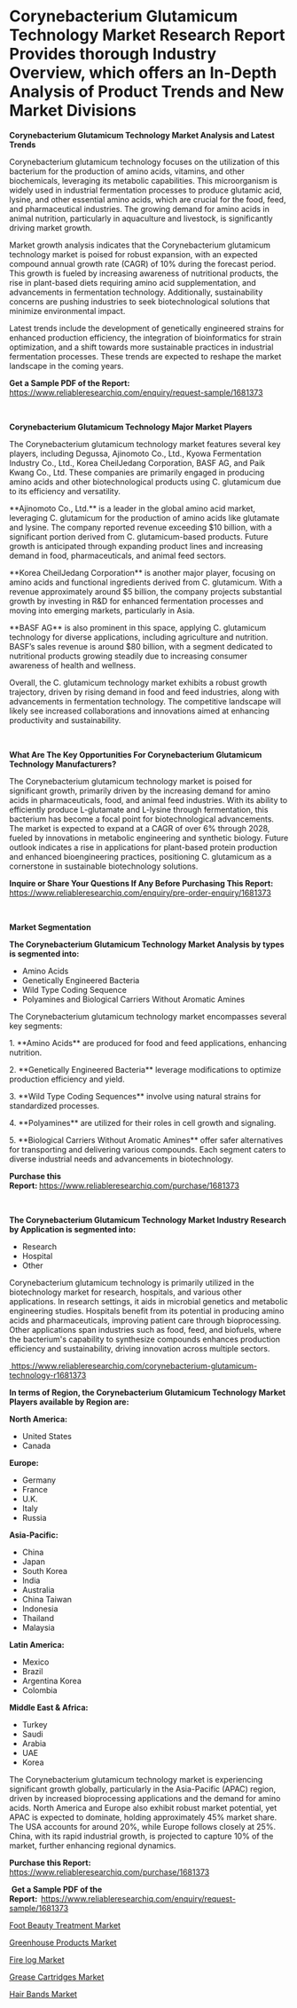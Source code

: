 <p><h1>Corynebacterium Glutamicum Technology Market Research Report Provides thorough Industry Overview, which offers an In-Depth Analysis of Product Trends and New Market Divisions</h1></p><p><strong>Corynebacterium Glutamicum Technology Market Analysis and Latest Trends</strong></p>
<p><p>Corynebacterium glutamicum technology focuses on the utilization of this bacterium for the production of amino acids, vitamins, and other biochemicals, leveraging its metabolic capabilities. This microorganism is widely used in industrial fermentation processes to produce glutamic acid, lysine, and other essential amino acids, which are crucial for the food, feed, and pharmaceutical industries. The growing demand for amino acids in animal nutrition, particularly in aquaculture and livestock, is significantly driving market growth.</p><p>Market growth analysis indicates that the Corynebacterium glutamicum technology market is poised for robust expansion, with an expected compound annual growth rate (CAGR) of 10% during the forecast period. This growth is fueled by increasing awareness of nutritional products, the rise in plant-based diets requiring amino acid supplementation, and advancements in fermentation technology. Additionally, sustainability concerns are pushing industries to seek biotechnological solutions that minimize environmental impact. </p><p>Latest trends include the development of genetically engineered strains for enhanced production efficiency, the integration of bioinformatics for strain optimization, and a shift towards more sustainable practices in industrial fermentation processes. These trends are expected to reshape the market landscape in the coming years.</p></p>
<p><strong>Get a Sample PDF of the Report:&nbsp;</strong> <a href="https://www.reliableresearchiq.com/enquiry/request-sample/1681373?utm_campaign=1137&utm_medium=2&utm_source=Github&utm_content=ia&utm_term=11122024&utm_id=corynebacterium-glutamicum-technology">https://www.reliableresearchiq.com/enquiry/request-sample/1681373</a></p>
<p>&nbsp;</p>
<p><strong>Corynebacterium Glutamicum Technology Major Market Players</strong></p>
<p><p>The Corynebacterium glutamicum technology market features several key players, including Degussa, Ajinomoto Co., Ltd., Kyowa Fermentation Industry Co., Ltd., Korea CheilJedang Corporation, BASF AG, and Paik Kwang Co., Ltd. These companies are primarily engaged in producing amino acids and other biotechnological products using C. glutamicum due to its efficiency and versatility.</p><p>**Ajinomoto Co., Ltd.** is a leader in the global amino acid market, leveraging C. glutamicum for the production of amino acids like glutamate and lysine. The company reported revenue exceeding $10 billion, with a significant portion derived from C. glutamicum-based products. Future growth is anticipated through expanding product lines and increasing demand in food, pharmaceuticals, and animal feed sectors.</p><p>**Korea CheilJedang Corporation** is another major player, focusing on amino acids and functional ingredients derived from C. glutamicum. With a revenue approximately around $5 billion, the company projects substantial growth by investing in R&D for enhanced fermentation processes and moving into emerging markets, particularly in Asia.</p><p>**BASF AG** is also prominent in this space, applying C. glutamicum technology for diverse applications, including agriculture and nutrition. BASF’s sales revenue is around $80 billion, with a segment dedicated to nutritional products growing steadily due to increasing consumer awareness of health and wellness.</p><p>Overall, the C. glutamicum technology market exhibits a robust growth trajectory, driven by rising demand in food and feed industries, along with advancements in fermentation technology. The competitive landscape will likely see increased collaborations and innovations aimed at enhancing productivity and sustainability.</p></p>
<p>&nbsp;</p>
<p><strong>What Are The Key Opportunities For Corynebacterium Glutamicum Technology Manufacturers?</strong></p>
<p><p>The Corynebacterium glutamicum technology market is poised for significant growth, primarily driven by the increasing demand for amino acids in pharmaceuticals, food, and animal feed industries. With its ability to efficiently produce L-glutamate and L-lysine through fermentation, this bacterium has become a focal point for biotechnological advancements. The market is expected to expand at a CAGR of over 6% through 2028, fueled by innovations in metabolic engineering and synthetic biology. Future outlook indicates a rise in applications for plant-based protein production and enhanced bioengineering practices, positioning C. glutamicum as a cornerstone in sustainable biotechnology solutions.</p></p>
<p><strong>Inquire or Share Your Questions If Any Before Purchasing This Report:</strong> <a href="https://www.reliableresearchiq.com/enquiry/pre-order-enquiry/1681373?utm_campaign=1137&utm_medium=2&utm_source=Github&utm_content=ia&utm_term=11122024&utm_id=corynebacterium-glutamicum-technology">https://www.reliableresearchiq.com/enquiry/pre-order-enquiry/1681373</a></p>
<p>&nbsp;</p>
<p><strong>Market Segmentation</strong></p>
<p><strong>The Corynebacterium Glutamicum Technology Market Analysis by types is segmented into:</strong></p>
<p><ul><li>Amino Acids</li><li>Genetically Engineered Bacteria</li><li>Wild Type Coding Sequence</li><li>Polyamines and Biological Carriers Without Aromatic Amines</li></ul></p>
<p><p>The Corynebacterium glutamicum technology market encompasses several key segments: </p><p>1. **Amino Acids** are produced for food and feed applications, enhancing nutrition. </p><p>2. **Genetically Engineered Bacteria** leverage modifications to optimize production efficiency and yield. </p><p>3. **Wild Type Coding Sequences** involve using natural strains for standardized processes. </p><p>4. **Polyamines** are utilized for their roles in cell growth and signaling. </p><p>5. **Biological Carriers Without Aromatic Amines** offer safer alternatives for transporting and delivering various compounds. Each segment caters to diverse industrial needs and advancements in biotechnology.</p></p>
<p><strong>Purchase this Report:&nbsp;</strong><a href="https://www.reliableresearchiq.com/purchase/1681373?utm_campaign=1137&utm_medium=2&utm_source=Github&utm_content=ia&utm_term=11122024&utm_id=corynebacterium-glutamicum-technology">https://www.reliableresearchiq.com/purchase/1681373</a></p>
<p>&nbsp;</p>
<p><strong>The Corynebacterium Glutamicum Technology Market Industry Research by Application is segmented into:</strong></p>
<p><ul><li>Research</li><li>Hospital</li><li>Other</li></ul></p>
<p><p>Corynebacterium glutamicum technology is primarily utilized in the biotechnology market for research, hospitals, and various other applications. In research settings, it aids in microbial genetics and metabolic engineering studies. Hospitals benefit from its potential in producing amino acids and pharmaceuticals, improving patient care through bioprocessing. Other applications span industries such as food, feed, and biofuels, where the bacterium's capability to synthesize compounds enhances production efficiency and sustainability, driving innovation across multiple sectors.</p></p>
<p><a href="https://www.reliableresearchiq.com/corynebacterium-glutamicum-technology-r1681373?utm_campaign=1137&utm_medium=2&utm_source=Github&utm_content=ia&utm_term=11122024&utm_id=corynebacterium-glutamicum-technology">&nbsp;https://www.reliableresearchiq.com/corynebacterium-glutamicum-technology-r1681373</a></p>
<p><strong>In terms of Region, the Corynebacterium Glutamicum Technology Market Players available by Region are:</strong></p>
<p>
    <p> <strong> North America: </strong>
        <ul>
            <li>United States</li>
            <li>Canada</li>
        </ul>
        </p> 
    <p> <strong> Europe: </strong>
        <ul>
            <li>Germany</li>
            <li>France</li>
            <li>U.K.</li>
            <li>Italy</li>
            <li>Russia</li>
        </ul>
        </p> 
    <p> <strong> Asia-Pacific: </strong>
        <ul>
            <li>China</li>
            <li>Japan</li>
            <li>South Korea</li>
            <li>India</li>
            <li>Australia</li>
            <li>China Taiwan</li>
            <li>Indonesia</li>
            <li>Thailand</li>
            <li>Malaysia</li>
        </ul>
        </p> 
    <p> <strong> Latin America: </strong>
        <ul>
            <li>Mexico</li>
            <li>Brazil</li>
            <li>Argentina Korea</li>
            <li>Colombia</li>
        </ul>
        </p> 
    <p> <strong> Middle East & Africa: </strong>
        <ul>
            <li>Turkey</li>
            <li>Saudi</li>
            <li>Arabia</li>
            <li>UAE</li>
            <li>Korea</li>
        </ul>
    </p>
    </p>
<p><p>The Corynebacterium glutamicum technology market is experiencing significant growth globally, particularly in the Asia-Pacific (APAC) region, driven by increased bioprocessing applications and the demand for amino acids. North America and Europe also exhibit robust market potential, yet APAC is expected to dominate, holding approximately 45% market share. The USA accounts for around 20%, while Europe follows closely at 25%. China, with its rapid industrial growth, is projected to capture 10% of the market, further enhancing regional dynamics.</p></p>
<p><strong>Purchase this Report: </strong><a href="https://www.reliableresearchiq.com/purchase/1681373?utm_campaign=1137&utm_medium=2&utm_source=Github&utm_content=ia&utm_term=11122024&utm_id=corynebacterium-glutamicum-technology">https://www.reliableresearchiq.com/purchase/1681373</a></p>
<p>&nbsp;<strong>Get a Sample PDF of the Report:&nbsp;&nbsp;</strong><a href="https://www.reliableresearchiq.com/enquiry/request-sample/1681373?utm_campaign=1137&utm_medium=2&utm_source=Github&utm_content=ia&utm_term=11122024&utm_id=corynebacterium-glutamicum-technology">https://www.reliableresearchiq.com/enquiry/request-sample/1681373</a></p>
<p><strong></strong></p>
<p><p><a href="https://www.linkedin.com/pulse/foot-beauty-treatment-market-trends-growth-drivers-demand-supply-r6yke?utm_campaign=1137&utm_medium=2&utm_source=Github&utm_content=ia&utm_term=11122024&utm_id=corynebacterium-glutamicum-technology">Foot Beauty Treatment Market</a></p><p><a href="https://www.linkedin.com/pulse/greenhouse-products-market-report-size-revenue-forecast-5f3qe?utm_campaign=1137&utm_medium=2&utm_source=Github&utm_content=ia&utm_term=11122024&utm_id=corynebacterium-glutamicum-technology">Greenhouse Products Market</a></p><p><a href="https://www.linkedin.com/pulse/fire-log-market-size-expansion-forecast-from-2024-2031-growth-xqj0e?utm_campaign=1137&utm_medium=2&utm_source=Github&utm_content=ia&utm_term=11122024&utm_id=corynebacterium-glutamicum-technology">Fire log Market</a></p><p><a href="https://www.linkedin.com/pulse/grease-cartridges-market-spectrum-usage-patterns-sector-mto3e?utm_campaign=1137&utm_medium=2&utm_source=Github&utm_content=ia&utm_term=11122024&utm_id=corynebacterium-glutamicum-technology">Grease Cartridges Market</a></p><p><a href="https://www.linkedin.com/pulse/hair-bands-market-size-forecasted-115-cagr-from-2024-2031-6kgue?utm_campaign=1137&utm_medium=2&utm_source=Github&utm_content=ia&utm_term=11122024&utm_id=corynebacterium-glutamicum-technology">Hair Bands Market</a></p></p>